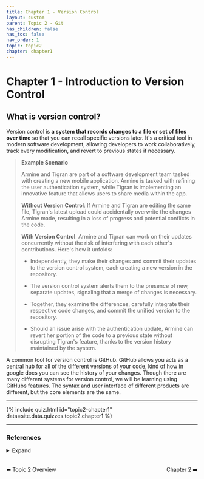 ```yaml
---
title: Chapter 1 - Version Control 
layout: custom
parent: Topic 2 - Git
has_children: false
has_toc: false
nav_order: 1
topic: topic2
chapter: chapter1
---
```


# Chapter 1 - Introduction to Version Control
## What is version control?
Version control is **a system that records changes to a file or set of files over time** so that you can recall specific versions later. It's a critical tool in modern software development, allowing developers to work collaboratively, track every modification, and revert to previous states if necessary.

> **Example Scenario**
>
> Armine and Tigran are part of a software development team tasked with creating a new mobile application. Armine is tasked with refining the user authentication system, while Tigran is implementing an innovative feature that allows users to share media within the app.
>
> **Without Version Control**: If Armine and Tigran are editing the same file, Tigran's latest upload could accidentally overwrite the changes Armine made, resulting in a loss of progress and potential conflicts in the code.
>
> **With Version Control**: Armine and Tigran can work on their updates concurrently without the risk of interfering with each other's contributions. Here's how it unfolds:
>
> - Independently, they make their changes and commit their updates to the version control system, each creating a new version in the repository.
>
> - The version control system alerts them to the presence of new, separate updates, signaling that a merge of changes is necessary.
>
> - Together, they examine the differences, carefully integrate their respective code changes, and commit the unified version to the repository.
>
> - Should an issue arise with the authentication update, Armine can revert her portion of the code to a previous state without disrupting Tigran's feature, thanks to the version history maintained by the system.

A common tool for version control is GitHub. GitHub allows you acts as a central hub for all of the different versions of your code, kind of how in google docs you can see the history of your changes. Though there are many different systems for version control, we will be learning using GitHubs features. The syntax and user interface of different products are different, but the core elements are the same. 

---

{% include quiz.html
  id="topic2-chapter1"
  data=site.data.quizzes.topic2.chapter1
%}

---


### References 
<details>
  <summary>Expand</summary>
    <b>1.</b> Atlassian. “What Is Version Control: Atlassian Git Tutorial.” <i>Atlassian</i>, <a href="https://www.atlassian.com/git/tutorials/what-is-version-control" target="_blank">www.atlassian.com/git/tutorials/what-is-version-control</a>. Accessed 15 Apr. 2024.<br>
    <b>2.</b> “1.1 Getting Started - about Version Control.” <i>Git</i>, <a href="https://git-scm.com/book/en/v2/Getting-Started-About-Version-Control" target="_blank">git-scm.com/book/en/v2/Getting-Started-About-Version-Control</a>. Accessed 15 Apr. 2024.<br>
    <b>3.</b> “What Is Version Control?” <i>GitLab</i>, GitLab, 4 Apr. 2023, <a href="https://about.gitlab.com/topics/version-control/" target="_blank">about.gitlab.com/topics/version-control/</a>.<br>
</details>

<div style="display: flex; justify-content: space-between; margin-top: 2rem;">
  <a href="../" style="text-decoration: none;">⬅️ Topic 2 Overview</a>
  <a href="../chapter-2-understanding-git/" style="text-decoration: none;">Chapter 2 ➡️</a>
</div>